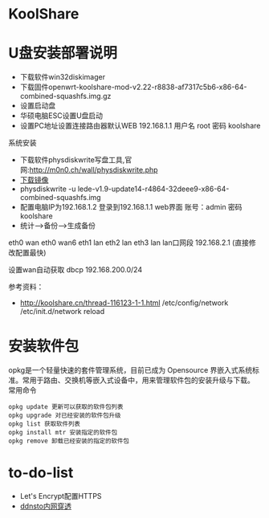 # KoolShare

# U盘安装部署说明
- 下载软件win32diskimager
- 下载固件openwrt-koolshare-mod-v2.22-r8838-af7317c5b6-x86-64-combined-squashfs.img.gz
- 设置启动盘
- 华硕电脑ESC设置U盘启动
- 设置PC地址设置连接路由器默认WEB 192.168.1.1 用户名 root 密码 koolshare

系统安装
- 下载软件physdiskwrite写盘工具,官网:http://m0n0.ch/wall/physdiskwrite.php
- [下载镜像](http://firmware.koolshare.cn/LEDE_X64_fw867/)
- physdiskwrite -u lede-v1.9-update14-r4864-32deee9-x86-64-combined-squashfs.img
- 配置电脑IP为192.168.1.2 登录到192.168.1.1 web界面 账号：admin 密码koolshare
- 统计-->备份-->生成备份

eth0 wan
eth0 wan6
eth1 lan
eth2 lan
eth3 lan
lan口网段 192.168.2.1 (直接修改配置最快)

设置wan自动获取
dbcp 192.168.200.0/24

参考资料：
- http://koolshare.cn/thread-116123-1-1.html
/etc/config/network
/etc/init.d/network reload
# 安装软件包
opkg是一个轻量快速的套件管理系统，目前已成为 Opensource 界嵌入式系统标准。常用于路由、交换机等嵌入式设备中，用来管理软件包的安装升级与下载。
常用命令
```
opkg update 更新可以获取的软件包列表
opkg upgrade 对已经安装的软件包升级
opkg list 获取软件列表
opkg install mtr 安装指定的软件包
opkg remove 卸载已经安装的指定的软件包
```
# to-do-list
- Let's Encrypt配置HTTPS
- [ddnsto内网穿透](http://koolshare.cn/thread-116500-1-1.html)
